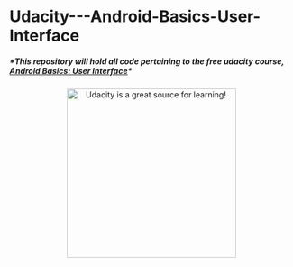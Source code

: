 # Udacity---Android-Basics-User-Interface
##### \*This repository will hold all code pertaining to the free udacity course, [_Android Basics: User Interface_](https://www.udacity.com/course/android-basics-user-interface--ud834)\*



<p align="center" href="https://www.udacity.com/">
  <a href="https://www.udacity.com/">
  <img src="http://1onjea25cyhx3uvxgs4vu325.wpengine.netdna-cdn.com/wp-content/uploads/2016/02/U_360x360px.jpg" alt="Udacity is a great source for learning!" height="300"/>
  </a>
</p>

